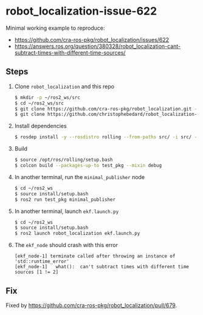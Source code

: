 # robot_localization-issue-622

Minimal working example to reproduce:

* https://github.com/cra-ros-pkg/robot_localization/issues/622
* https://answers.ros.org/question/380328/robot_localization-cant-subtract-times-with-different-time-sources/

## Steps

1. Clone `robot_localization` and this repo
    ```sh
    $ mkdir -p ~/ros2_ws/src
    $ cd ~/ros2_ws/src
    $ git clone https://github.com/cra-ros-pkg/robot_localization.git -b ros2
    $ git clone https://github.com/christophebedard/robot_localization-issue-622.git
    ```
1. Install dependencies
    ```sh
    $ rosdep install -y --rosdistro rolling --from-paths src/ -i src/ --skip-keys="rti-connext-dds-5.3.1"
    ```
1. Build
    ```sh
    $ source /opt/ros/rolling/setup.bash
    $ colcon build --packages-up-to test_pkg --mixin debug
    ```
1. In another terminal, run the `minimal_publisher` node
    ```sh
    $ cd ~/ros2_ws
    $ source install/setup.bash
    $ ros2 run test_pkg minimal_publisher
    ```
1. In another terminal, launch `ekf.launch.py`
    ```sh
    $ cd ~/ros2_ws
    $ source install/setup.bash
    $ ros2 launch robot_localization ekf.launch.py
    ```
1. The `ekf_node` should crash with this error
    ```
    [ekf_node-1] terminate called after throwing an instance of 'std::runtime_error'
    [ekf_node-1]   what():  can't subtract times with different time sources [1 != 2]
    ```

## Fix

Fixed by https://github.com/cra-ros-pkg/robot_localization/pull/679.

